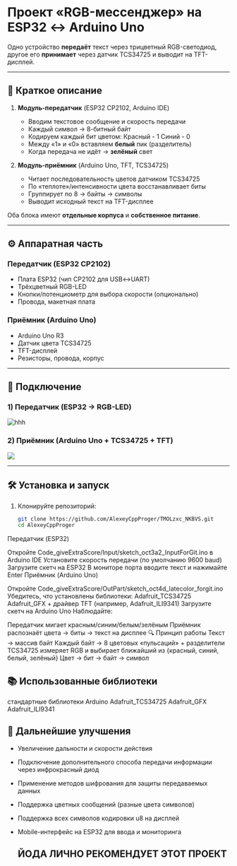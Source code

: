 # Проект «RGB-мессенджер» на ESP32 ↔️ Arduino Uno

Одно устройство **передаёт** текст через трицветный RGB-светодиод, другое его **принимает** через датчик TCS34725 и выводит на TFT-дисплей.

---

## 📜 Краткое описание

1. **Модуль-передатчик** (ESP32 CP2102, Arduino IDE)  
   - Вводим текстовое сообщение и скорость передачи  
   - Каждый символ → 8-битный байт  
   - Кодируем каждый бит цветом:
        Красный - 1
        Синий - 0
   - Между «1» и «0» вставляем **белый** пик (разделитель)  
   - Когда передача не идёт → **зелёный** свет

2. **Модуль-приёмник** (Arduino Uno, TFT, TCS34725)  
   - Читает последовательность цветов датчиком TCS34725  
   - По «теплоте»/интенсивности цвета восстанавливает биты  
   - Группирует по 8 → байты → символы  
   - Выводит исходный текст на TFT-дисплее

Оба блока имеют **отдельные корпуса** и **собственное питание**.

---

## ⚙️ Аппаратная часть

### Передатчик (ESP32 CP2102)
- Плата ESP32 (чип CP2102 для USB↔UART)  
- Трёхцветный RGB-LED  
- Кнопки/потенциометр для выбора скорости (опционально)  
- Провода, макетная плата

### Приёмник (Arduino Uno)
- Arduino Uno R3  
- Датчик цвета TCS34725  
- TFT-дисплей
- Резисторы, провода, корпус

---

## 🔌 Подключение

### 1) Передатчик (ESP32 → RGB-LED)

![hhh](./esp32.png)

### 2) Приёмник (Arduino Uno + TCS34725 + TFT)

![](./uno.png)

---

## 🛠️ Установка и запуск

1. Клонируйте репозиторий:
   ```bash
   git clone https://github.com/AlexeyCppProger/TMOLzxc_NKBVS.git
   cd AlexeyCppProger
Передатчик (ESP32)

Откройте Code_giveExtraScore/Input/sketch_oct3a2_InputForGit.ino в Arduino IDE
Установите скорость передачи (по умолчанию 9600 baud)
Загрузите скетч на ESP32
В мониторе порта вводите текст и нажимайте Enter
Приёмник (Arduino Uno)

Откройте Code_giveExtraScore/OutPart/sketch_oct4d_latecolor_forgit.ino
Убедитесь, что установлены библиотеки:
Adafruit_TCS34725
Adafruit_GFX + драйвер TFT (например, Adafruit_ILI9341)
Загрузите скетч на Arduino Uno
Наблюдайте:

Передатчик мигает красным/синим/белым/зелёным
Приёмник распознаёт цвета → биты → текст на дисплее
🔍 Принцип работы
Текст → массив байт
Каждый байт → 8 цветовых «пульсаций» + разделители
TCS34725 измеряет RGB и выбирает ближайший из {красный, синий, белый, зелёный}
Цвет → бит → байт → символ

## 📚 Использованные библиотеки

стандартные библиотеки Arduino
Adafruit_TCS34725
Adafruit_GFX
Adafruit_ILI9341

## 🚀 Дальнейшие улучшения

- Увеличение дальности и скорости действия
- Подключение дополнительного способа передачи информации через инфрокрасный диод
- Применение методов шифрования для защиты передаваемых данных
- Поддержка цветных сообщений (разные цвета символов)
- Поддержка всех символов кодировки u8 на дисплей
- Mobile-интерфейс на ESP32 для ввода и мониторинга

  


  ## ЙОДА ЛИЧНО РЕКОМЕНДУЕТ ЭТОТ ПРОЕКТ
